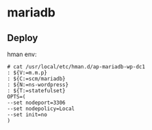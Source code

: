 mariadb
=======

Deploy
------
hman env:

    # cat /usr/local/etc/hman.d/ap-mariadb-wp-dc1
    : ${V:=m.m.p}
    : ${C:=scm/mariadb}
    : ${N:=ns-wordpress}
    : ${T:=statefulset}
    OPTS=(
    --set nodeport=3306
    --set nodepolicy=Local
    --set init=no
    )
